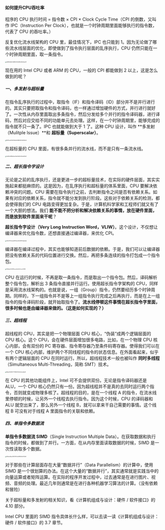 #### 如何提升CPU吞吐率

程序的 CPU 执行时间 = 指令数 × CPI × Clock Cycle Time（CPI 的倒数，又叫作 IPC（Instruction Per Clock），也就是一个时钟周期里面能够执行的指令数，代表了 CPU 的吞吐率。）

反复优化流水线架构的 CPU 里，最佳情况下，IPC 也只能到 1。因为无论做了哪些流水线层面的优化，即使做到了指令执行层面的乱序执行，CPU 仍然只能在一个时钟周期里面，取一条指令。

<img src="https://liuyang-picbed.oss-cn-shanghai.aliyuncs.com/img/dd88d0dbf3a88b09d5e8fb6d9e3aea13.jpeg" alt="dd88d0dbf3a88b09d5e8fb6d9e3aea13" style="zoom:25%;" />

现在用的 Intel CPU 或者 ARM 的 CPU，一般的 CPI 都能做到 2 以上，这是怎么做到的呢？

##### 一、多发射与超标量

在指令乱序执行的过程中，取指令（IF）和指令译码（ID）部分并不是并行进行的。其实只要把取指令和指令译码，也一样通过增加硬件的方式，并行进行就好了。一次性从内存里面取出多条指令，然后分发给多个并行的指令译码器，进行译码，然后对应交给不同的功能单元去处理。这样，在一个时钟周期里，能够完成的指令就不只一条了。IPC 也就能做到大于 1 了。这种 CPU 设计，叫作 **多发射（Mulitple Issue）**和 **超标量（Superscalar）**。

<img src="https://liuyang-picbed.oss-cn-shanghai.aliyuncs.com/img/85f15ec667d09fd2d368822904029b32.jpeg" alt="85f15ec667d09fd2d368822904029b32" style="zoom:25%;" />

在超标量的 CPU 里面，有很多条并行的流水线，而不是只有一条流水线。

<img src="https://liuyang-picbed.oss-cn-shanghai.aliyuncs.com/img/2e96fe0985a4ae3bd7a58c345def29d3.jpeg" alt="2e96fe0985a4ae3bd7a58c345def29d3" style="zoom:25%;" />

##### 二、超长指令字设计

无论是之前的乱序执行，还是更进一步的超标量技术，在实际的硬件层面，其实实施起来都挺麻烦的。这是因为，在乱序执行和超标量的体系里面，CPU 要解决依赖冲突的问题。CPU 需要在指令执行之前，去判断指令之间是否有依赖关系。如果有对应的依赖关系，指令就不能分发到执行阶段。这些对于依赖关系的检测，都会使得我们的 CPU 电路变得更加复杂。于是，计算机科学家和工程师们就又有了一个大胆的想法。我们  **能不能不把分析和解决依赖关系的事情，放在硬件里面，而是放到软件里面来干呢**？

**超长指令字设计（Very Long Instruction Word，VLIW）**。这个设计，不仅想让编译器来优化指令数，还想直接通过编译器，来优化 CPI。

<img src="https://liuyang-picbed.oss-cn-shanghai.aliyuncs.com/img/22b3f723ceee5950ac20a7b874dabbde.jpeg" alt="22b3f723ceee5950ac20a7b874dabbde" style="zoom: 25%;" />

编译器在编译过程中，其实也能够知道前后数据的依赖。于是，我们可以让编译器把没有依赖关系的代码位置进行交换。然后，再把多条连续的指令打包成一个指令包。

<img src="https://liuyang-picbed.oss-cn-shanghai.aliyuncs.com/img/f16a1ae443418caca0dc2fc3cec200f6.jpeg" alt="f16a1ae443418caca0dc2fc3cec200f6" style="zoom: 25%;" />

CPU 在运行的时候，不再是取一条指令，而是取出一个指令包。然后，译码解析整个指令包，解析出 3 条指令直接并行运行。使用超长指令字架构的 CPU，同样是采用流水线架构的。也就是说，一组（Group）指令，仍然要经历多个时钟周期。同样的，下一组指令并不是等上一组指令执行完成之后再执行，而是在上一组指令的指令译码阶段，就开始取指令了。**流水线停顿这件事情在超长指令字里面，很多时候也是由编译器来做的。（这是如何实现的？）** 

##### 三、超线程

超线程的 CPU，其实是把一个物理层面 CPU 核心，“伪装”成两个逻辑层面的 CPU 核心。这个 CPU，会在硬件层面增加很多电路，比如，在一个物理 CPU 核心内部，会有双份的 PC 寄存器、指令寄存器乃至条件码寄存器。使得我们可以在一个 CPU 核心内部，维护两个不同线程的指令的状态信息。在外面看起来，似乎有两个逻辑层面的 CPU 在同时运行。所以，超线程技术一般也被叫作 **同时多线程**（Simultaneous Multi-Threading，简称 SMT）技术。

<img src="https://liuyang-picbed.oss-cn-shanghai.aliyuncs.com/img/96aa1220ff27776f55091c55c2eddbc8.jpeg" alt="96aa1220ff27776f55091c55c2eddbc8" style="zoom: 25%;" />

在 CPU 的其他功能组件上，Intel 可不会提供双份。无论是指令译码器还是 ALU，一个 CPU 核心仍然只有一份。因为超线程并不是真的去同时运行两个指令，否则就变成物理多核了。超线程的目的，是在一个线程 A 的指令，在流水线里停顿的时候，让另外一个线程去执行指令。因为这个时候，CPU 的译码器和 ALU 就空出来了，那么另外一个线程 B，就可以拿来干自己需要的事情。这个线程 B 可没有对于线程 A 里面指令的关联和依赖。

##### 四、单指令多数据流

**单指令多数据流 SIMD**（Single Instruction Multiple Data）。在获取数据和执行指令的时候，都做到了并行。一方面，在从内存里面读取数据的时候，SIMD 是一次性读取多个数据。

<img src="https://liuyang-picbed.oss-cn-shanghai.aliyuncs.com/img/48ddcd5ac345091c1be5963d5ef7d7a6.jpeg" alt="48ddcd5ac345091c1be5963d5ef7d7a6" style="zoom: 25%;" />

对于那些在计算层面存在大量“数据并行”（Data Parallelism）的计算中，使用 SIMD 是一个很划算的办法。在这个大量的“数据并行”，其实通常就是实践当中的向量运算或者矩阵运算。在实际的程序开发过程中，过去通常是在进行图片、视频、音频的处理。最近几年则通常是在进行各种机器学习算法的计算。（没有依赖和冒险）



关于超标量和多发射的相关知识，看《计算机组成与设计：硬件 / 软件接口》的 4.10 部分。

Intel CPU 里面的 SIMD 指令具体长什么样，可以去读一读《计算机组成与设计：硬件 / 软件接口》的 3.7 章节。